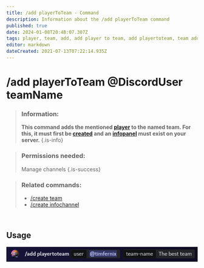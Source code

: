 ```yaml
---
title: /add playerToTeam - Command
description: Information about the /add playerToTeam command
published: true
date: 2024-01-08T20:48:07.307Z
tags: player, team, add, add player to team, add playertoteam, team add player
editor: markdown
dateCreated: 2021-07-13T07:22:14.935Z
---
```


# /add playerToTeam @DiscordUser teamName


>### Information: 
>**This command adds the mentioned [player](/en/terms/player) to the named team. For this, it must first be [created](/en/commands/create/team) and an [infopanel](/en/features/infoChannel) must exist on your server.**
>{.is-info}

>### Permissions needed: 
>Manage channels
>{.is-success}

>### Related commands:
>-   [/create team](/en/commands/create/team/)
>-   [/create infochannel](/en/commands/create/infoChannel/)

<br>

## Usage

![en_add_playertoteam.png](/en_/en_add_playertoteam.png)
